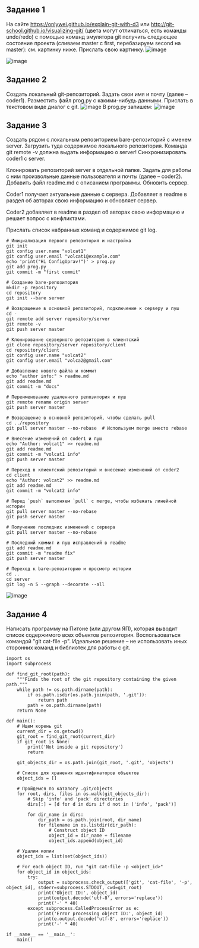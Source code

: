 ## Задание 1
На сайте https://onlywei.github.io/explain-git-with-d3 или http://git-school.github.io/visualizing-git/ (цвета могут отличаться, есть команды undo/redo) с помощью команд эмулятора git получить следующее состояние проекта (сливаем master с first, перебазируем second на master): см. картинку ниже. Прислать свою картинку.
![image](https://github.com/user-attachments/assets/7334ae1e-6ec0-43b5-96b1-8d11f31134d2)

![image](https://github.com/user-attachments/assets/1107f249-8cf0-4d62-b463-d92b01244880)
## Задание 2
Создать локальный git-репозиторий. Задать свои имя и почту (далее – coder1). Разместить файл prog.py с какими-нибудь данными. Прислать в текстовом виде диалог с git.
![image](https://github.com/user-attachments/assets/df5bca0e-1d6e-4535-9c63-1e861de31a69)
В prog.py запишем: 
![image](https://github.com/user-attachments/assets/d16b5e3d-9eb6-4447-a314-9bf03b7ac20f)
## Задание 3
Создать рядом с локальным репозиторием bare-репозиторий с именем server. Загрузить туда содержимое локального репозитория. Команда git remote -v должна выдать информацию о server! Синхронизировать coder1 с server.

Клонировать репозиторий server в отдельной папке. Задать для работы с ним произвольные данные пользователя и почты (далее – coder2). Добавить файл readme.md с описанием программы. Обновить сервер.

Coder1 получает актуальные данные с сервера. Добавляет в readme в раздел об авторах свою информацию и обновляет сервер.

Coder2 добавляет в readme в раздел об авторах свою информацию и решает вопрос с конфликтами.

Прислать список набранных команд и содержимое git log.

```
# Инициализация первого репозитория и настройка
git init
git config user.name "volcat1"
git config user.email "volcat1@example.com"
echo 'print("Hi ConfigUprav!")' > prog.py
git add prog.py
git commit -m "first commit"

# Создание bare-репозитория
mkdir -p repository
cd repository
git init --bare server

# Возвращение в основной репозиторий, подключение к серверу и пуш
cd -
git remote add server repository/server
git remote -v
git push server master

# Клонирование серверного репозитория в клиентский
git clone repository/server repository/client
cd repository/client
git config user.name "volcat2"
git config user.email "volca2@gmail.com"

# Добавление нового файла и коммит
echo "author info:" > readme.md
git add readme.md
git commit -m "docs"

# Переименование удаленного репозитория и пуш
git remote rename origin server
git push server master

# Возвращение в основной репозиторий, чтобы сделать pull
cd ../repository
git pull server master --no-rebase  # Используем merge вместо rebase

# Внесение изменений от coder1 и пуш
echo "Author: volcat1" >> readme.md
git add readme.md
git commit -m "volcat1 info"
git push server master

# Переход в клиентский репозиторий и внесение изменений от coder2
cd client
echo "Author: volcat2" >> readme.md
git add readme.md
git commit -m "volcat2 info"

# Перед `push` выполняем `pull` с merge, чтобы избежать линейной истории
git pull server master --no-rebase
git push server master

# Получение последних изменений с сервера
git pull server master --no-rebase

# Последний коммит и пуш исправлений в readme
git add readme.md
git commit -m "readme fix"
git push server master

# Переход к bare-репозиторию и просмотр истории
cd ..
cd server
git log -n 5 --graph --decorate --all
```

![image](https://github.com/user-attachments/assets/c89cf3db-907a-491a-9252-1cf175506407)


## Задание 4
Написать программу на Питоне (или другом ЯП), которая выводит список содержимого всех объектов репозитория. Воспользоваться командой "git cat-file -p". Идеальное решение – не использовать иных сторонних команд и библиотек для работы с git.
```
import os
import subprocess

def find_git_root(path):
    """Finds the root of the git repository containing the given path."""
    while path != os.path.dirname(path):
        if os.path.isdir(os.path.join(path, '.git')):
            return path
        path = os.path.dirname(path)
    return None

def main():
    # Ищем корень git
    current_dir = os.getcwd()
    git_root = find_git_root(current_dir)
    if git_root is None:
        print('Not inside a git repository')
        return

    git_objects_dir = os.path.join(git_root, '.git', 'objects')

    # Список для хранения идентификаторов объектов
    object_ids = []

    # Пройдемся по каталогу .git/objects
    for root, dirs, files in os.walk(git_objects_dir):
        # Skip 'info' and 'pack' directories
        dirs[:] = [d for d in dirs if d not in ('info', 'pack')]

        for dir_name in dirs:
            dir_path = os.path.join(root, dir_name)
            for filename in os.listdir(dir_path):
                # Construct object ID
                object_id = dir_name + filename
                object_ids.append(object_id)

    # Удалим копии
    object_ids = list(set(object_ids))

    # For each object ID, run "git cat-file -p <object_id>"
    for object_id in object_ids:
        try:
            output = subprocess.check_output(['git', 'cat-file', '-p', object_id], stderr=subprocess.STDOUT, cwd=git_root)
            print('Object ID:', object_id)
            print(output.decode('utf-8', errors='replace'))
            print('-' * 40)
        except subprocess.CalledProcessError as e:
            print('Error processing object ID:', object_id)
            print(e.output.decode('utf-8', errors='replace'))
            print('-' * 40)

if __name__ == '__main__':
    main()
```
